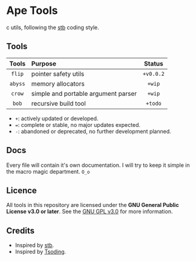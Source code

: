 # Ape Tools
c utils, following the [stb](https://github.com/nothings/stb) coding style.

## Tools
| Tools    | Purpose                                              | Status     |
|:--------:|:-----------------------------------------------------|:----------:|
| `flip`   | pointer safety utils                                 | `+v0.0.2`  |
| `abyss`  | memory allocators                                    | `+wip`     |
| `crow`   | simple and portable argument parser                  | `+wip`     |
| `bob`    | recursive build tool                                 | `+todo`    |

* `+`: actively updated or developed.
* `=`: complete or stable, no major updates expected.
* `-`: abandoned or deprecated, no further development planned.

## Docs
Every file will contain it's own documentation. I will try to keep it simple in
the macro magic department. `O_o`

## Licence
All tools in this repository are licensed under the **GNU General Public
License v3.0 or later**.  See the 
[GNU GPL v3.0](https://www.gnu.org/licenses/gpl-3.0.html) for more information.

## Credits
- Inspired by [stb](https://github.com/nothings/stb).
- Inspired by [Tsoding](https://www.youtube.com/@Tsoding).
